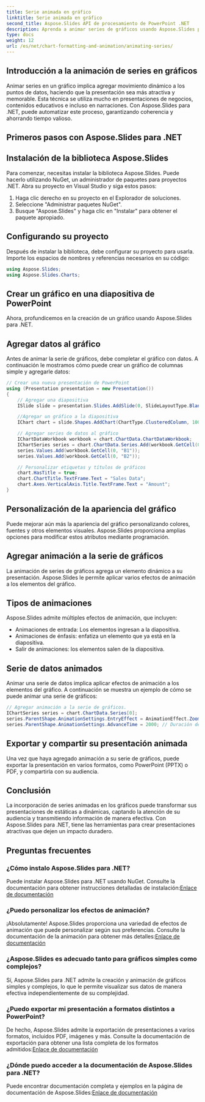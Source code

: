 ```yaml
---
title: Serie animada en gráfico
linktitle: Serie animada en gráfico
second_title: Aspose.Slides API de procesamiento de PowerPoint .NET
description: Aprenda a animar series de gráficos usando Aspose.Slides para .NET. Cree presentaciones dinámicas con visualizaciones de datos atractivas.
type: docs
weight: 12
url: /es/net/chart-formatting-and-animation/animating-series/
---
```


## Introducción a la animación de series en gráficos

Animar series en un gráfico implica agregar movimiento dinámico a los puntos de datos, haciendo que la presentación sea más atractiva y memorable. Esta técnica se utiliza mucho en presentaciones de negocios, contenidos educativos e incluso en narraciones. Con Aspose.Slides para .NET, puede automatizar este proceso, garantizando coherencia y ahorrando tiempo valioso.

## Primeros pasos con Aspose.Slides para .NET

## Instalación de la biblioteca Aspose.Slides

Para comenzar, necesitas instalar la biblioteca Aspose.Slides. Puede hacerlo utilizando NuGet, un administrador de paquetes para proyectos .NET. Abra su proyecto en Visual Studio y siga estos pasos:

1. Haga clic derecho en su proyecto en el Explorador de soluciones.
2. Seleccione "Administrar paquetes NuGet".
3. Busque "Aspose.Slides" y haga clic en "Instalar" para obtener el paquete apropiado.

## Configurando su proyecto

Después de instalar la biblioteca, debe configurar su proyecto para usarla. Importe los espacios de nombres y referencias necesarios en su código:

```csharp
using Aspose.Slides;
using Aspose.Slides.Charts;
```

## Crear un gráfico en una diapositiva de PowerPoint

Ahora, profundicemos en la creación de un gráfico usando Aspose.Slides para .NET.

## Agregar datos al gráfico

Antes de animar la serie de gráficos, debe completar el gráfico con datos. A continuación le mostramos cómo puede crear un gráfico de columnas simple y agregarle datos:

```csharp
// Crear una nueva presentación de PowerPoint
using (Presentation presentation = new Presentation())
{
    // Agregar una diapositiva
    ISlide slide = presentation.Slides.AddSlide(0, SlideLayoutType.Blank);

    //Agregar un gráfico a la diapositiva
    IChart chart = slide.Shapes.AddChart(ChartType.ClusteredColumn, 100, 100, 600, 400);

    // Agregar series de datos al gráfico
    IChartDataWorkbook workbook = chart.ChartData.ChartDataWorkbook;
    IChartSeries series = chart.ChartData.Series.Add(workbook.GetCell(0, "A1"), chart.Type);
    series.Values.Add(workbook.GetCell(0, "B1"));
    series.Values.Add(workbook.GetCell(0, "B2"));

    // Personalizar etiquetas y títulos de gráficos
    chart.HasTitle = true;
    chart.ChartTitle.TextFrame.Text = "Sales Data";
    chart.Axes.VerticalAxis.Title.TextFrame.Text = "Amount";
}
```

## Personalización de la apariencia del gráfico

Puede mejorar aún más la apariencia del gráfico personalizando colores, fuentes y otros elementos visuales. Aspose.Slides proporciona amplias opciones para modificar estos atributos mediante programación.

## Agregar animación a la serie de gráficos

La animación de series de gráficos agrega un elemento dinámico a su presentación. Aspose.Slides le permite aplicar varios efectos de animación a los elementos del gráfico.

## Tipos de animaciones

Aspose.Slides admite múltiples efectos de animación, que incluyen:

- Animaciones de entrada: Los elementos ingresan a la diapositiva.
- Animaciones de énfasis: enfatiza un elemento que ya está en la diapositiva.
- Salir de animaciones: los elementos salen de la diapositiva.

## Serie de datos animados

Animar una serie de datos implica aplicar efectos de animación a los elementos del gráfico. A continuación se muestra un ejemplo de cómo se puede animar una serie de gráficos:

```csharp
// Agregar animación a la serie de gráficos.
IChartSeries series = chart.ChartData.Series[0];
series.ParentShape.AnimationSettings.EntryEffect = AnimationEffect.Zoom;
series.ParentShape.AnimationSettings.AdvanceTime = 2000; // Duración de la animación en milisegundos.
```

## Exportar y compartir su presentación animada

Una vez que haya agregado animación a su serie de gráficos, puede exportar la presentación en varios formatos, como PowerPoint (PPTX) o PDF, y compartirla con su audiencia.

## Conclusión

La incorporación de series animadas en los gráficos puede transformar sus presentaciones de estáticas a dinámicas, captando la atención de su audiencia y transmitiendo información de manera efectiva. Con Aspose.Slides para .NET, tiene las herramientas para crear presentaciones atractivas que dejen un impacto duradero.

## Preguntas frecuentes

### ¿Cómo instalo Aspose.Slides para .NET?

 Puede instalar Aspose.Slides para .NET usando NuGet. Consulte la documentación para obtener instrucciones detalladas de instalación:[Enlace de documentación](https://docs.aspose.com/slides/net/installation/)

### ¿Puedo personalizar los efectos de animación?

¡Absolutamente! Aspose.Slides proporciona una variedad de efectos de animación que puede personalizar según sus preferencias. Consulte la documentación de la animación para obtener más detalles:[Enlace de documentación](https://reference.aspose.com/slides/net/aspose.slides.animation/)

### ¿Aspose.Slides es adecuado tanto para gráficos simples como complejos?

Sí, Aspose.Slides para .NET admite la creación y animación de gráficos simples y complejos, lo que le permite visualizar sus datos de manera efectiva independientemente de su complejidad.

### ¿Puedo exportar mi presentación a formatos distintos a PowerPoint?

 De hecho, Aspose.Slides admite la exportación de presentaciones a varios formatos, incluidos PDF, imágenes y más. Consulte la documentación de exportación para obtener una lista completa de los formatos admitidos:[Enlace de documentación](https://reference.aspose.com/slides/net/exporting/)

### ¿Dónde puedo acceder a la documentación de Aspose.Slides para .NET?

 Puede encontrar documentación completa y ejemplos en la página de documentación de Aspose.Slides:[Enlace de documentación](https://docs.aspose.com/slides/net/)